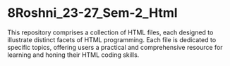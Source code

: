 # 8Roshni_23-27_Sem-2_Html

This repository comprises a collection of HTML files, each designed to illustrate distinct facets of HTML programming. Each file is dedicated to specific topics, offering users a practical and comprehensive resource for learning and honing their HTML coding skills.
